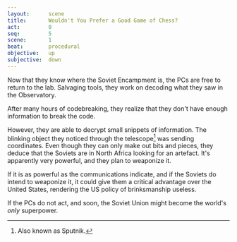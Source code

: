 ```yaml
---
layout:      scene
title:       Wouldn't You Prefer a Good Game of Chess?
act:         0
seq:         5
scene:       1
beat:        procedural
objective:   up
subjective:  down
---
```



Now that they know where the Soviet Encampment is,
the PCs are free to return to the lab.
Salvaging tools, they work on decoding what they saw in the Observatory.

After many hours of codebreaking,
they realize that they don't have enough information to break the code.

However, they are able to decrypt small snippets of information.
The blinking object they noticed through the telescope[^0] was sending coordinates.
Even though they can only make out bits and pieces,
they deduce that the Soviets are in North Africa looking for an artefact.
It's apparently very powerful, and they plan to weaponize it.

If it is as powerful as the communications indicate,
and if the Soviets do intend to weaponize it,
it could give them a critical advantage over the United States,
rendering the US policy of brinksmanship useless.


If the PCs do not act, and soon,
the Soviet Union might become the world's *only* superpower.


[^0]: Also known as Sputnik.
[^1]: They don't need to be, as the rockets will rely on Organic Control.











